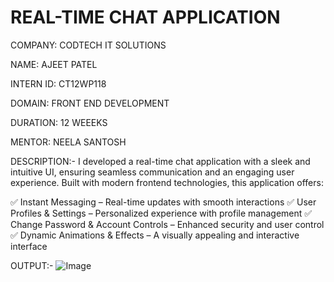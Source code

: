 # REAL-TIME CHAT APPLICATION

COMPANY: CODTECH IT SOLUTIONS

NAME: AJEET PATEL

INTERN ID: CT12WP118

DOMAIN: FRONT END DEVELOPMENT

DURATION: 12 WEEEKS

MENTOR: NEELA SANTOSH

DESCRIPTION:-
I developed a real-time chat application with a sleek and intuitive UI, ensuring seamless communication and an engaging user experience. Built with modern frontend technologies, this application offers:

✅ Instant Messaging – Real-time updates with smooth interactions
✅ User Profiles & Settings – Personalized experience with profile management
✅ Change Password & Account Controls – Enhanced security and user control
✅ Dynamic Animations & Effects – A visually appealing and interactive interface

OUTPUT:-
![Image](https://github.com/user-attachments/assets/e601654c-a8e8-48c1-8384-c10d254869b7)
